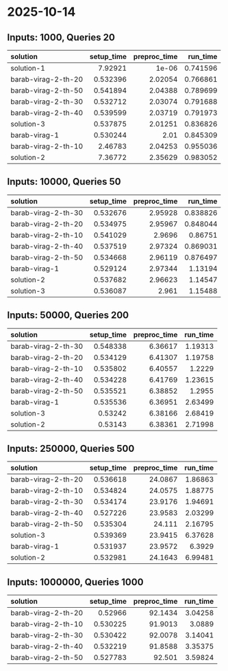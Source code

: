 # 2025-10-14

## Inputs: 1000, Queries 20

| solution            |   setup_time |   preproc_time |   run_time |
|:--------------------|-------------:|---------------:|-----------:|
| solution-1          |     7.92921  |        1e-06   |   0.741596 |
| barab-virag-2-th-20 |     0.532396 |        2.02054 |   0.766861 |
| barab-virag-2-th-50 |     0.541894 |        2.04388 |   0.789699 |
| barab-virag-2-th-30 |     0.532712 |        2.03074 |   0.791688 |
| barab-virag-2-th-40 |     0.539599 |        2.03719 |   0.791973 |
| solution-3          |     0.537875 |        2.01251 |   0.836826 |
| barab-virag-1       |     0.530244 |        2.01    |   0.845309 |
| barab-virag-2-th-10 |     2.46783  |        2.04253 |   0.955036 |
| solution-2          |     7.36772  |        2.35629 |   0.983052 |

## Inputs: 10000, Queries 50

| solution            |   setup_time |   preproc_time |   run_time |
|:--------------------|-------------:|---------------:|-----------:|
| barab-virag-2-th-30 |     0.532676 |        2.95928 |   0.838826 |
| barab-virag-2-th-20 |     0.534975 |        2.95967 |   0.848044 |
| barab-virag-2-th-10 |     0.541029 |        2.9696  |   0.86751  |
| barab-virag-2-th-40 |     0.537519 |        2.97324 |   0.869031 |
| barab-virag-2-th-50 |     0.534668 |        2.96119 |   0.876497 |
| barab-virag-1       |     0.529124 |        2.97344 |   1.13194  |
| solution-2          |     0.537682 |        2.96623 |   1.14547  |
| solution-3          |     0.536087 |        2.961   |   1.15488  |

## Inputs: 50000, Queries 200

| solution            |   setup_time |   preproc_time |   run_time |
|:--------------------|-------------:|---------------:|-----------:|
| barab-virag-2-th-30 |     0.548338 |        6.36617 |    1.19313 |
| barab-virag-2-th-20 |     0.534129 |        6.41307 |    1.19758 |
| barab-virag-2-th-10 |     0.535802 |        6.40557 |    1.2229  |
| barab-virag-2-th-40 |     0.534228 |        6.41769 |    1.23615 |
| barab-virag-2-th-50 |     0.535521 |        6.38852 |    1.2955  |
| barab-virag-1       |     0.535536 |        6.36951 |    2.63499 |
| solution-3          |     0.53242  |        6.38166 |    2.68419 |
| solution-2          |     0.53143  |        6.38361 |    2.71998 |

## Inputs: 250000, Queries 500

| solution            |   setup_time |   preproc_time |   run_time |
|:--------------------|-------------:|---------------:|-----------:|
| barab-virag-2-th-20 |     0.536618 |        24.0867 |    1.86863 |
| barab-virag-2-th-10 |     0.534824 |        24.0575 |    1.88775 |
| barab-virag-2-th-30 |     0.534174 |        23.9176 |    1.94691 |
| barab-virag-2-th-40 |     0.527226 |        23.9583 |    2.03299 |
| barab-virag-2-th-50 |     0.535304 |        24.111  |    2.16795 |
| solution-3          |     0.539369 |        23.9415 |    6.37628 |
| barab-virag-1       |     0.531937 |        23.9572 |    6.3929  |
| solution-2          |     0.532981 |        24.1643 |    6.99481 |

## Inputs: 1000000, Queries 1000

| solution            |   setup_time |   preproc_time |   run_time |
|:--------------------|-------------:|---------------:|-----------:|
| barab-virag-2-th-20 |     0.52966  |        92.1434 |    3.04258 |
| barab-virag-2-th-10 |     0.530225 |        91.9013 |    3.0889  |
| barab-virag-2-th-30 |     0.530422 |        92.0078 |    3.14041 |
| barab-virag-2-th-40 |     0.532219 |        91.8588 |    3.35375 |
| barab-virag-2-th-50 |     0.527783 |        92.501  |    3.59824 |
